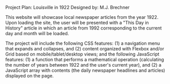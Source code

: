 Project Plan: Louisville in 1922
Designed by: M.J. Brechner

This website will showcase local newspaper articles from the year 1922. Upon loading the site, the user will be presented with a "This Day in History" article in which an article from 1992 corresponding to the current day and month will be loaded.

The project will include the following CSS features: (1) a navigation menu that expands and collapses, and (2) content organized with Flexbox and/or Grid based on mobile/tablet/desktop views; and the following JavaScript features: (1) a function that performs a mathematical operation (calculating the number of years between 1922 and the user's current year), and (2) a JavaScript array with contents (the daily newspaper headlines and articles) displayed on the page.
